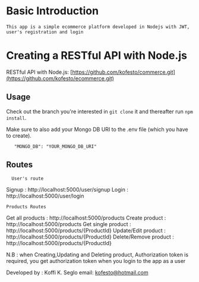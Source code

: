 # Basic Introduction
```
This app is a simple ecommerce platform developed in Nodejs with JWT, user's registration and login
```
# Creating a RESTful API with Node.js
RESTful API with Node.js: [https://github.com/kofesto/commerce.git](https://github.com/kofesto/ecommerce.git)

## Usage
Check out the branch you're interested in ```git clone``` it and thereafter run ```npm install```.

Make sure to also add your Mongo DB URI to the .env file (which you have to create).

```
   "MONGO_DB": "YOUR_MONGO_DB_URI"
```
## Routes

```
  User's route 
```
Signup : http://localhost:5000/user/signup
Login  : http://localhost:5000/user/login

```
Products Routes
```
Get all products : http://localhost:5000/products
Create product : http://localhost:5000/products
Get single product : http://localhost:5000/products/{ProductId}
Update/Edit product : http://localhost:5000/products/{ProductId}
Delete/Remove product : http://localhost:5000/products/{ProductId}

N.B : when Creating,Updating and Deleting product, Authorization token is required, you get authorization token when you login to the app as a user 

Developed by : Koffi K. Seglo email: kofesto@hotmail.com
